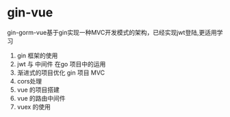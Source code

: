 # gin-vue
gin-gorm-vue基于gin实现一种MVC开发模式的架构，已经实现jwt登陆,更适用学习

1. gin 框架的使用
2. jwt 与 中间件 在go 项目中的运用
3. 渐进式的项目优化 gin 项目 MVC
4. cors处理
5. vue 的项目搭建
6. vue 的路由中间件
7. vuex 的使用